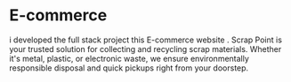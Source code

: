 # E-commerce
i developed the full stack project this E-commerce website  . Scrap Point is your trusted solution for collecting and recycling scrap materials. Whether it's metal, plastic, or electronic waste, we ensure environmentally responsible disposal and quick pickups right from your doorstep.

